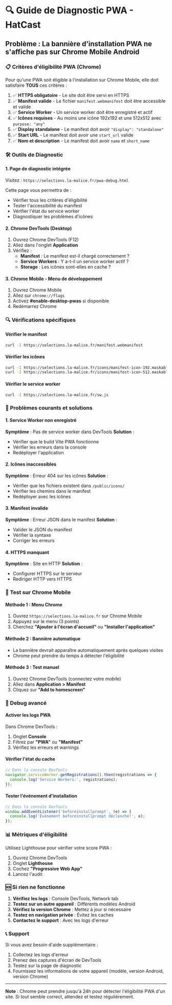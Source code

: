 # 🔍 Guide de Diagnostic PWA - HatCast

## Problème : La bannière d'installation PWA ne s'affiche pas sur Chrome Mobile Android

### 📋 Critères d'éligibilité PWA (Chrome)

Pour qu'une PWA soit éligible à l'installation sur Chrome Mobile, elle doit satisfaire **TOUS** ces critères :

1. ✅ **HTTPS obligatoire** - Le site doit être servi en HTTPS
2. ✅ **Manifest valide** - Le fichier `manifest.webmanifest` doit être accessible et valide
3. ✅ **Service Worker** - Un service worker doit être enregistré et actif
4. ✅ **Icônes requises** - Au moins une icône 192x192 et une 512x512 avec `purpose: "any"`
5. ✅ **Display standalone** - Le manifest doit avoir `"display": "standalone"`
6. ✅ **Start URL** - Le manifest doit avoir une `start_url` valide
7. ✅ **Nom et description** - Le manifest doit avoir `name` et `short_name`

### 🛠️ Outils de Diagnostic

#### 1. Page de diagnostic intégrée
Visitez : `https://selections.la-malice.fr/pwa-debug.html`

Cette page vous permettra de :
- Vérifier tous les critères d'éligibilité
- Tester l'accessibilité du manifest
- Vérifier l'état du service worker
- Diagnostiquer les problèmes d'icônes

#### 2. Chrome DevTools (Desktop)
1. Ouvrez Chrome DevTools (F12)
2. Allez dans l'onglet **Application**
3. Vérifiez :
   - **Manifest** : Le manifest est-il chargé correctement ?
   - **Service Workers** : Y a-t-il un service worker actif ?
   - **Storage** : Les icônes sont-elles en cache ?

#### 3. Chrome Mobile - Menu de développement
1. Ouvrez Chrome Mobile
2. Allez sur `chrome://flags`
3. Activez **#enable-desktop-pwas** si disponible
4. Redémarrez Chrome

### 🔍 Vérifications spécifiques

#### Vérifier le manifest
```bash
curl -I https://selections.la-malice.fr/manifest.webmanifest
```

#### Vérifier les icônes
```bash
curl -I https://selections.la-malice.fr/icons/manifest-icon-192.maskable.png
curl -I https://selections.la-malice.fr/icons/manifest-icon-512.maskable.png
```

#### Vérifier le service worker
```bash
curl -I https://selections.la-malice.fr/sw.js
```

### 🚨 Problèmes courants et solutions

#### 1. Service Worker non enregistré
**Symptôme** : Pas de service worker dans DevTools
**Solution** : 
- Vérifier que le build Vite PWA fonctionne
- Vérifier les erreurs dans la console
- Redéployer l'application

#### 2. Icônes inaccessibles
**Symptôme** : Erreur 404 sur les icônes
**Solution** :
- Vérifier que les fichiers existent dans `/public/icons/`
- Vérifier les chemins dans le manifest
- Redéployer avec les icônes

#### 3. Manifest invalide
**Symptôme** : Erreur JSON dans le manifest
**Solution** :
- Valider le JSON du manifest
- Vérifier la syntaxe
- Corriger les erreurs

#### 4. HTTPS manquant
**Symptôme** : Site en HTTP
**Solution** :
- Configurer HTTPS sur le serveur
- Rediriger HTTP vers HTTPS

### 📱 Test sur Chrome Mobile

#### Méthode 1 : Menu Chrome
1. Ouvrez `https://selections.la-malice.fr` sur Chrome Mobile
2. Appuyez sur le menu (3 points)
3. Cherchez **"Ajouter à l'écran d'accueil"** ou **"Installer l'application"**

#### Méthode 2 : Bannière automatique
- La bannière devrait apparaître automatiquement après quelques visites
- Chrome peut prendre du temps à détecter l'éligibilité

#### Méthode 3 : Test manuel
1. Ouvrez Chrome DevTools (connectez votre mobile)
2. Allez dans **Application > Manifest**
3. Cliquez sur **"Add to homescreen"**

### 🔧 Debug avancé

#### Activer les logs PWA
Dans Chrome DevTools :
1. Onglet **Console**
2. Filtrez par **"PWA"** ou **"Manifest"**
3. Vérifiez les erreurs et warnings

#### Vérifier l'état du cache
```javascript
// Dans la console DevTools
navigator.serviceWorker.getRegistrations().then(registrations => {
  console.log('Service Workers:', registrations);
});
```

#### Tester l'événement d'installation
```javascript
// Dans la console DevTools
window.addEventListener('beforeinstallprompt', (e) => {
  console.log('Événement beforeinstallprompt déclenché!', e);
});
```

### 📊 Métriques d'éligibilité

Utilisez Lighthouse pour vérifier votre score PWA :
1. Ouvrez Chrome DevTools
2. Onglet **Lighthouse**
3. Cochez **"Progressive Web App"**
4. Lancez l'audit

### 🆘 Si rien ne fonctionne

1. **Vérifiez les logs** : Console DevTools, Network tab
2. **Testez sur un autre appareil** : Différents modèles Android
3. **Vérifiez la version Chrome** : Mettez à jour si nécessaire
4. **Testez en navigation privée** : Évitez les caches
5. **Contactez le support** : Avec les logs d'erreur

### 📞 Support

Si vous avez besoin d'aide supplémentaire :
1. Collectez les logs d'erreur
2. Prenez des captures d'écran de DevTools
3. Testez sur la page de diagnostic
4. Fournissez les informations de votre appareil (modèle, version Android, version Chrome)

---

**Note** : Chrome peut prendre jusqu'à 24h pour détecter l'éligibilité PWA d'un site. Si tout semble correct, attendez et testez régulièrement.
